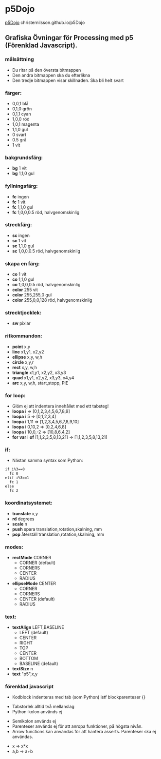 # p5Dojo

[p5Dojo](https://christernilsson.github.io/p5Dojo) christernilsson.github.io/p5Dojo

## Grafiska Övningar för Processing med p5 (Förenklad Javascript).

### målsättning
* Du ritar på den översta bitmappen
* Den andra bitmappen ska du efterlikna
* Den tredje bitmappen visar skillnaden. Ska bli helt svart

### färger:
  - 0,0,1 blå
  - 0,1,0 grön
  - 0,1,1 cyan
  - 1,0,0 röd
  - 1,0,1 magenta
  - 1,1,0 gul
  - 0 svart
  - 0.5 grå
  - 1 vit
  
### bakgrundsfärg:
  - **bg** 1   vit
  - **bg** 1,1,0 gul

### fyllningsfärg:
  - **fc**  ingen
  - **fc** 1   vit
  - **fc** 1,1,0   gul
  - **fc** 1,0,0,0.5 röd, halvgenomskinlig

### streckfärg:
  - **sc**    ingen
  - **sc** 1   vit
  - **sc** 1,1,0   gul
  - **sc** 1,0,0,0.5   röd, halvgenomskinlig
  
### skapa en färg:
  - **co** 1   vit
  - **co** 1,1,0   gul
  - **co** 1,0,0,0.5   röd, halvgenomskinlig
  - **color** 255   vit
  - **color** 255,255,0   gul
  - **color** 255,0,0,128   röd, halvgenomskinlig

### strecktjocklek:
  - **sw** pixlar

### ritkommandon:
  - **point** x,y
  - **line** x1,y1, x2,y2
  - **ellipse** x,y, w,h
  - **circle** x,y,r
  - **rect** x,y, w,h
  - **triangle** x1,y1, x2,y2, x3,y3
  - **quad** x1,y1, x2,y2, x3,y3, x4,y4
  - **arc** x,y, w,h, start,stopp, PIE 
  
### for loop:
  - Glöm ej att indentera innehållet med ett tabsteg!
  - **loopa** i    => [0,1,2,3,4,5,6,7,8,9]
  - **loopa** i 5  => [0,1,2,3,4]
  - **loopa** i 1,11  => [1,2,3,4,5,6,7,8,9,10]
  - **loopa** i 0,10,2  => [0,2,4,6,8]
  - **loopa** i 10,0,-2  => [10,8,6,4,2]
  - **for** **var** i **of** [1,1,2,3,5,8,13,21] => [1,1,2,3,5,8,13,21]
  
### if:   
  - Nästan samma syntax som Python:
  ~~~~
  if i%3==0
    fc 0
  elif i%3==1
    fc 1
  else
    fc 2
  ~~~~    

### koordinatsystemet:
  - **translate** x,y         
  - **rd** degrees      
  - **scale** n
  - **push**  spara translation,rotation,skalning, mm
  - **pop**   återställ translation,rotation,skalning, mm

### modes: 
  - **rectMode** CORNER
    * CORNER (default)
    * CORNERS
    * CENTER
    * RADIUS
  - **ellipseMode** CENTER
    * CORNER
    * CORNERS
    * CENTER (default)
    * RADIUS

### text:
  - **textAlign** LEFT,BASELINE  
    * LEFT (default)
    * CENTER
    * RIGHT
    * TOP
    * CENTER
    * BOTTOM
    * BASELINE (default)
  - **textSize** n
  - **text** "p5",x,y

### förenklad javascript
 - Kodblock indenteras med tab (som Python) istf blockparenteser {}
  * Tabstorlek alltid två mellanslag
  * Python-kolon används ej
 - Semikolon används ej
 - Parenteser används ej för att anropa funktioner, på högsta nivån.
 - Arrow functions kan användas för att hantera asserts. Parenteser ska ej användas.
  * x => x*x
  * a,b => a+b

